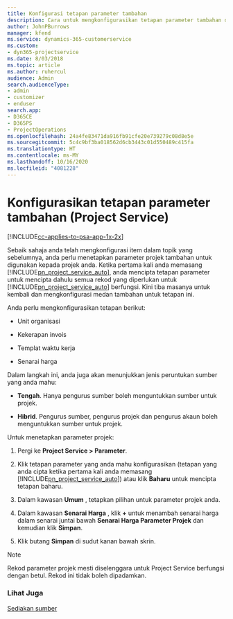 ```yaml
---
title: Konfigurasi tetapan parameter tambahan
description: Cara untuk mengkonfigurasikan tetapan parameter tambahan dalam Project Service
author: JohnPBurrows
manager: kfend
ms.service: dynamics-365-customerservice
ms.custom:
- dyn365-projectservice
ms.date: 8/03/2018
ms.topic: article
ms.author: ruhercul
audience: Admin
search.audienceType:
- admin
- customizer
- enduser
search.app:
- D365CE
- D365PS
- ProjectOperations
ms.openlocfilehash: 24a4fe83471da916fb91cfe20e739279c08d8e5e
ms.sourcegitcommit: 5c4c9bf3ba018562d6cb3443c01d550489c415fa
ms.translationtype: HT
ms.contentlocale: ms-MY
ms.lasthandoff: 10/16/2020
ms.locfileid: "4081228"
---
```

# <a name="configure-additional-parameter-settings-project-service"></a>Konfigurasikan tetapan parameter tambahan (Project Service)

[!INCLUDE[cc-applies-to-psa-app-1x-2x](../includes/cc-applies-to-psa-app-1x-2x.md)]

Sebaik sahaja anda telah mengkonfigurasi item dalam topik yang sebelumnya, anda perlu menetapkan parameter projek tambahan untuk digunakan kepada projek anda. Ketika pertama kali anda memasang [!INCLUDE[pn_project_service_auto](../includes/pn-project-service-auto.md)], anda mencipta tetapan parameter untuk mencipta dahulu semua rekod yang diperlukan untuk [!INCLUDE[pn_project_service_auto](../includes/pn-project-service-auto.md)] berfungsi. Kini tiba masanya untuk kembali dan mengkonfigurasi medan tambahan untuk tetapan ini.  
  
 Anda perlu mengkonfigurasikan tetapan berikut:  
  
-   Unit organisasi  
  
-   Kekerapan invois  
  
-   Templat waktu kerja  
  
-   Senarai harga  
 
Dalam langkah ini, anda juga akan menunjukkan jenis peruntukan sumber yang anda mahu:  
  
- **Tengah**. Hanya pengurus sumber boleh menguntukkan sumber untuk projek.  
  
- **Hibrid**. Pengurus sumber, pengurus projek dan pengurus akaun boleh menguntukkan sumber untuk projek.  
  
 
Untuk menetapkan parameter projek:  
  
1. Pergi ke **Project Service > Parameter**.  
  
2. Klik tetapan parameter yang anda mahu konfigurasikan (tetapan yang anda cipta ketika pertama kali anda memasang [!INCLUDE[pn_project_service_auto](../includes/pn-project-service-auto.md)]) atau klik **Baharu** untuk mencipta tetapan baharu.  
  
3. Dalam kawasan **Umum** , tetapkan pilihan untuk parameter projek anda.  
  
4. Dalam kawasan **Senarai Harga** , klik **+** untuk menambah senarai harga dalam senarai juntai bawah **Senarai Harga Parameter Projek** dan kemudian klik **Simpan**.  
  
5. Klik butang **Simpan** di sudut kanan bawah skrin.  

> [!NOTE]
> Rekod parameter projek mesti diselenggara untuk Project Service berfungsi dengan betul. Rekod ini tidak boleh dipadamkan.

### <a name="see-also"></a>Lihat Juga  
 [Sediakan sumber](../psa/set-up-resources.md)
